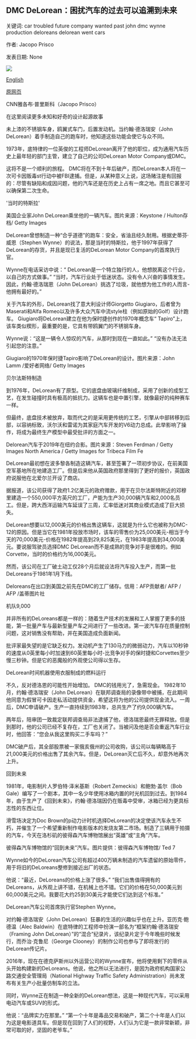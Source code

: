 ## DMC DeLorean：困扰汽车的过去可以追溯到未来

关键词: car troubled future company wanted past john dmc wynne production deloreans delorean went cars

作者: Jacopo Prisco

发表日期: None

![](https://cdn.cnn.com/cnnnext/dam/assets/190509154908-delorean1b-super-tease.jpg)

[English](DMC%20DeLorean%3A%20The%20troubled%20past%20of%20the%20car%20that%20went%20back%20to%20the%20future.md)

[原网页](https://edition.cnn.com/style/article/dmc-delorean/index.html)

CNN雅各布·普里斯科（Jacopo Prisco）

在这里阅读更多未知和好奇的设计起源故事

未上漆的不锈钢车身，鸥翼式车门，后置发动机。当约翰·德洛瑞安（John DeLorean）着手制造自己的跑车时，他知道这些功能会使它与众不同。

1973年，底特律的一位英俊的工程师DeLorean离开了他的职位，成为通用汽车历史上最年轻的部门主管，建立了自己的公司DeLorean Motor Company或DMC。

这将不是一个顺利的旅程。 DMC将在不到十年后破产，而DeLorean本人将在一次可卡因贩毒st行动中被FBI逮捕。但是，从某种意义上说，这场赌注是有回报的：尽管有缺陷和成因问题，他的汽车还是在历史上占有一席之地。而且它甚至可以确保第二次生命。

'当时的特斯拉'

美国企业家John DeLorean乘坐他的一辆汽车。图片来源：Keystone / Hulton存档/ Getty Images

DeLorean曾想制造一种“合乎道德”的跑车：安全，省油且经久耐用。根据史蒂芬·威恩（Stephen Wynne）的说法，那是当时的特斯拉，他于1997年获得了DeLorean的存货，并且是现已复活的DeLorean Motor Company的首席执行官。

Wynne在电话采访中说：“ DeLorean是一个特立独行的人，他想脱离这个行业，以自己的方式做事。” “当时，汽车行业处于低迷状态。没有令人兴奋的事情发生。因此，约翰·德洛瑞恩（John DeLorean）挑选了垃圾，就他想为他工作的人而言-他拥有最好的。”

关于汽车的外形，DeLorean找了意大利设计师Giorgetto Giugiaro，后者曾为Maserati和Alfa Romeo以及许多大众汽车中流style柱（例如原始的Golf）设计跑车。 Giugiaro将DeLorean建立在他为保时捷创作的1970年概念车“ Tapiro”上，该车类似楔形，最重要的是，它具有带鸥翼门的不锈钢车身。

Wynne说：“这是一辆令人惊叹的汽车，从那时到现在一直如此。” “没有办法无法引起您的注意。”

Giugiaro的1970年保时捷Tapiro影响了DeLorean的设计。图片来源：John Lamm /爱好者网络/ Getty Images

贝尔法斯特制造

到1976年，DeLorean有了原型。它的底盘由玻璃纤维制成，采用了创新的成型工艺，在发生碰撞时具有极高的抵抗力。这辆车也是中置引擎，就像最好的纯种赛车一样。

但最终，底盘技术被放弃，取而代之的是采用更传统的工艺，引擎从中部转移到后部，以容纳标致，沃尔沃和雷诺为其家庭汽车开发的V6动力总成。此举影响了操作，将成为最终生产模型中最受批评的方面之一。

Delorean汽车于2019年在纽约合影。图片来源：Steven Ferdman / Getty Images North America / Getty Images for Tribeca Film Fe

DeLorean最初想在波多黎各制造这辆汽车，甚至签署了一项初步协议，在前美国空军基地所在地建造工厂。但是后来他从英国政府那里得到了更好的报价，英国政府说服他在北爱尔兰开设了商店。

据报道，该公司获得了政府1.2亿美元的政府赠款，用于在贝尔法斯特附近的邓穆里建造一个550,000平方英尺的工厂，产能为生产30,000辆汽车和2,000名员工。但是，跨大西洋运输汽车延误了三周，汇率低迷对其商业模式造成了巨大损失。

DeLorean想要以12,000美元的价格出售这辆车，这就是为什么它也被称为DMC-12的原因。但是当它在1981年投放市场时，该车的零售价为25,000美元-相当于今天的70,000美元-价格在1982年提高到29,825美元，在1983年提高到34,000美元。要说服驾驶员选择DMC DeLorean而不是成熟的竞争对手是很难的。例如Corvette，当时的价格约为16,000美元。

然而，该公司在工厂破土动工仅28个月后就设法将汽车投入生产，而第一批DeLoreans于1981年1月下线。

Deloreans在出口到美国之前先在DMC的工厂储存。信用：AFP贡献者/ AFP / AFP /盖蒂图片社

机队9,000

并非所有的DeLoreans都是一样的：随着生产技术的发展和工人掌握了更多的技能，第一批量产车与最新型量产车之间进行了一些改进。第一波汽车存在质量控制问题，这对销售没有帮助，并在美国造成负面新闻。

批评家最失望的是它缺乏权力。发动机产生了130马力的微弱动力，汽车以10秒钟的速度从0英里每小时加速到60英里每小时-比竞争对手的保时捷和Corvettes至少慢三秒钟。但是它的恶魔般的外观使公司得以生存。

DeLorean时间机器使用衣服制成的燃料运行

不久，反对德洛恩的可能性开始增加。 DMC的钱用光了，急需现金。 1982年10月，约翰·德洛瑞安（John DeLorean）在联邦调查局的录像带中被捕，在此期间他同意为假冒可卡因走私活动提供资金，希望这将为他的公司提供现金流入。一周后，DMC申请破产。生产一直持续到1983年，总共生产了约9,000辆汽车。

两年后，陪审团一致裁定联邦调查局非法逮捕了他，德洛瑞恩最终无罪释放。但是到那时，他的公司已经不复存在，工厂也关闭了。当被问及他是否会重返汽车行业时，他回答：“您会从我这里购买二手车吗？”

DMC破产后，其全部股票被一家俄亥俄州的公司收购，该公司以每辆略高于21,000美元的价格出售了其余汽车。但是，DeLorean灭亡后不久，却意外地再次上升。

回到未来

1981年，电影制片人罗伯特·泽米基斯（Robert Zemeckis）和鲍勃·盖尔（Bob Gale）编写了一个剧本，其中一名少年使用冰箱内置的时光机回到过去。到1984年，由于生产了《回到未来》，约翰·德洛瑞因仍在贩毒中受审，冰箱已经为更具标志性的东西让位。

滑雪场决定为Doc Brown的p动力计时机选择DeLorean的决定使该汽车永生不朽，并催生了一个希望重新制作电影版本的发烧友第二市场。制造了三辆用于拍摄的汽车，今天在洛杉矶的彼得森汽车博物馆展出“英雄”或“主角”汽车。

彼得森汽车博物馆的“回到未来”汽车。图片提供：彼得森汽车博物馆/ Ted 7

Wynne如今的DeLorean汽车公司有超过400万辆未制造的汽车遗留的原始零件，用于将旧的DeLoreans整修到接近出厂的状态。

他说：“最近，DeLoreans的价格上涨了很多。” “我们出售值得拥有的DeLoreans，从外观上讲不错，在机械上也不错。它们的价格在50,000美元到60,000美元之间。我要花大约25到30美元才能使它们达到这个标准。”

DeLorean汽车公司首席执行官Stephen Wynne。

对约翰·德洛瑞安（John DeLorean）狂暴的生活的兴趣似乎也在上升。亚历克·鲍德温（Alec Baldwin）在底特律的工程师中扮演一部名为“框架约翰·德洛瑞安（Framing John DeLorean）”的“混合”纪录片，该纪录片定于今年晚些时候发行，而乔治·克鲁尼（George Clooney）的制作公司也参与了即将发行的DeLorean传记片。

2016年，现在在德克萨斯州以外运营公司的Wynne宣布，他将使用剩下的零件从头开始构建新的DeLoreans。他说，他之所以无法进行，是因为政府机构国家公路交通安全管理局（National Highway Traffic Safety Administration）尚未发布有关生产小批量仿制车的立法。

同时，Wynne正在制造一种全新的DeLorean想法，这是一种现代汽车，可以采用电动汽车或SUV的形式。

他说：“品牌实力在那里。” “第一个十年是毒品交易和破产，第二个十年是人们以为这是电影道具车。但是现在回到了人们的视野，人们认为它是一款非常新颖，非常可取的好，坚固的老爷车。”
